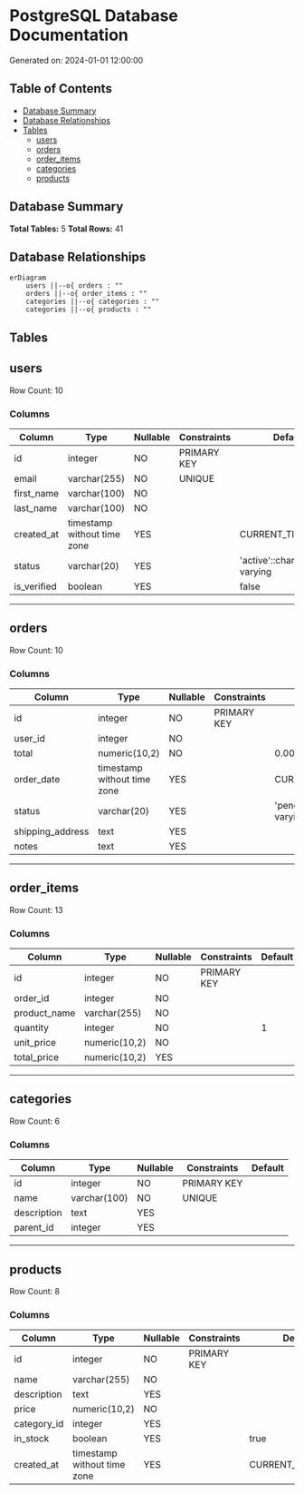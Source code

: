 # PostgreSQL Database Documentation

Generated on: 2024-01-01 12:00:00

## Table of Contents

- [Database Summary](#database-summary)
- [Database Relationships](#database-relationships)
- [Tables](#tables)
  - [users](#users)
  - [orders](#orders)
  - [order_items](#order-items)
  - [categories](#categories)
  - [products](#products)

## Database Summary

**Total Tables:** 5
**Total Rows:** 41

## Database Relationships

```mermaid
erDiagram
    users ||--o{ orders : ""
    orders ||--o{ order_items : ""
    categories ||--o{ categories : ""
    categories ||--o{ products : ""
```

## Tables

## users

<a id="users"></a>

Row Count: 10

### Columns

| Column | Type | Nullable | Constraints | Default |
|--------|------|----------|-------------|---------|
| id | integer | NO | PRIMARY KEY |  |
| email | varchar(255) | NO | UNIQUE |  |
| first_name | varchar(100) | NO |  |  |
| last_name | varchar(100) | NO |  |  |
| created_at | timestamp without time zone | YES |  | CURRENT_TIMESTAMP |
| status | varchar(20) | YES |  | 'active'::character varying |
| is_verified | boolean | YES |  | false |

---

## orders

<a id="orders"></a>

Row Count: 10

### Columns

| Column | Type | Nullable | Constraints | Default |
|--------|------|----------|-------------|---------|
| id | integer | NO | PRIMARY KEY |  |
| user_id | integer | NO |  |  |
| total | numeric(10,2) | NO |  | 0.00 |
| order_date | timestamp without time zone | YES |  | CURRENT_TIMESTAMP |
| status | varchar(20) | YES |  | 'pending'::character varying |
| shipping_address | text | YES |  |  |
| notes | text | YES |  |  |

---

## order_items

<a id="order-items"></a>

Row Count: 13

### Columns

| Column | Type | Nullable | Constraints | Default |
|--------|------|----------|-------------|---------|
| id | integer | NO | PRIMARY KEY |  |
| order_id | integer | NO |  |  |
| product_name | varchar(255) | NO |  |  |
| quantity | integer | NO |  | 1 |
| unit_price | numeric(10,2) | NO |  |  |
| total_price | numeric(10,2) | YES |  |  |

---

## categories

<a id="categories"></a>

Row Count: 6

### Columns

| Column | Type | Nullable | Constraints | Default |
|--------|------|----------|-------------|---------|
| id | integer | NO | PRIMARY KEY |  |
| name | varchar(100) | NO | UNIQUE |  |
| description | text | YES |  |  |
| parent_id | integer | YES |  |  |

---

## products

<a id="products"></a>

Row Count: 8

### Columns

| Column | Type | Nullable | Constraints | Default |
|--------|------|----------|-------------|---------|
| id | integer | NO | PRIMARY KEY |  |
| name | varchar(255) | NO |  |  |
| description | text | YES |  |  |
| price | numeric(10,2) | NO |  |  |
| category_id | integer | YES |  |  |
| in_stock | boolean | YES |  | true |
| created_at | timestamp without time zone | YES |  | CURRENT_TIMESTAMP |